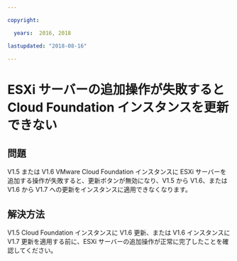 ```yaml
---

copyright:

  years:  2016, 2018

lastupdated: "2018-08-16"

---
```


# ESXi サーバーの追加操作が失敗すると Cloud Foundation インスタンスを更新できない

## 問題

V1.5 または V1.6 VMware Cloud Foundation インスタンスに ESXi サーバーを追加する操作が失敗すると、更新ボタンが無効になり、V1.5 から V1.6、または V1.6 から V1.7 への更新をインスタンスに適用できなくなります。

## 解決方法

V1.5 Cloud Foundation インスタンスに V1.6 更新、または V1.6 インスタンスに V1.7 更新を適用する前に、ESXi サーバーの追加操作が正常に完了したことを確認してください。
